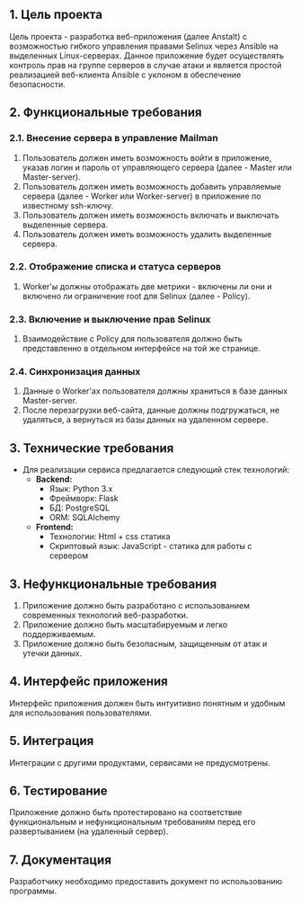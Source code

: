 ## **1. Цель проекта**

Цель проекта - разработка веб-приложения (далее Anstalt) с возможностью гибкого управления правами Selinux через Ansible на выделенных Linux-серверах. Данное приложение будет осуществлять контроль прав на группе серверов в случае атаки и является простой реализацией веб-клиента Ansible с уклоном в обеспечение безопасности.

## **2. Функциональные требования**

### **2.1. Внесение сервера в управление Mailman**

1. Пользователь должен иметь возможность войти в приложение, указав логин и пароль от управляющего сервера (далее - Master или Master-server).
2. Пользователь должен иметь возможность добавить управляемые сервера (далее - Worker или Worker-server) в приложение по известному ssh-ключу.
3. Пользователь должен иметь возможность включать и выключать выделенные сервера.
4. Пользователь должен иметь возможность удалить выделенные сервера.

### **2.2. Отображение списка и статуса серверов**

1. Worker'ы должны отображать две метрики - включены ли они и включено ли ограничение root для Selinux (далее - Policy).

### **2.3. Включение и выключение прав Selinux**

1. Взаимодействие с Policy для пользователя должно быть представленно в отдельном интерфейсе на той же странице.

### **2.4. Синхронизация данных**

1. Данные о Worker'aх пользователя должны храниться в базе данных Master-server.
2. После перезагрузки веб-сайта, данные должны подгружаться, не удаляться, а вернуться из базы данных на удаленном сервере.

## **3. Технические требования**

- Для реализации сервиса предлагается следующий стек технологий:
    - **Backend:**
        - Язык: Python 3.x
        - Фреймворк: Flask
        - БД: PostgreSQL
        - ORM: SQLAlchemy
    - **Frontend:**
        - Технологии: Html + css статика
        - Скриптовый язык: JavaScript - статика для работы с сервером

## **3. Нефункциональные требования**

1. Приложение должно быть разработано с использованием современных технологий веб-разработки.
2. Приложение должно быть масштабируемым и легко поддерживаемым.
3. Приложение должно быть безопасным, защищенным от атак и утечки данных.

## **4. Интерфейс приложения**

Интерфейс приложения должен быть интуитивно понятным и удобным для использования пользователями.

## **5. Интеграция**

Интеграции с другими продуктами, сервисами не предусмотрены.

## **6. Тестирование**

Приложение должно быть протестировано на соответствие функциональным и нефункциональным требованиям перед его развертыванием (на удаленный сервер).

## **7. Документация**

Разработчику необходимо предоставить документ по использованию программы.
